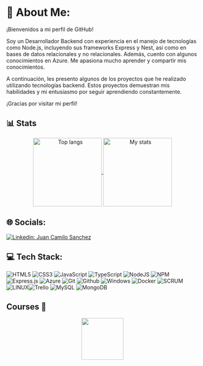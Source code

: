 
# 💫 About Me:
¡Bienvenidos a mi perfil de GitHub!

Soy un Desarrollador Backend con experiencia en el manejo de tecnologías como Node.js, incluyendo sus frameworks Express y Nest, así como en bases de datos relacionales y no relacionales. Además, cuento con algunos conocimientos en Azure. Me apasiona mucho aprender y compartir mis conocimientos.

A continuación, les presento algunos de los proyectos que he realizado utilizando tecnologías backend. Estos proyectos demuestran mis habilidades y mi entusiasmo por seguir aprendiendo constantemente.

¡Gracias por visitar mi perfil!
<br/>
## 📊 Stats
<div align="center">
  <a href="https://github.com/anuraghazra/convoychat">
    <img height=180 align="center" src="https://github-readme-stats.vercel.app/api/top-langs/?username=Juan-Camilo-Sanchez-Echeverri&hide_progress=true&hide=java&card_width=30" alt="Top langs" />
  </a>
  <a href="https://github.com/anuraghazra/convoychat">
    <img height=180 align="center" src="https://github-readme-stats-git-master-doguedogue.vercel.app/api?username=Juan-Camilo-Sanchez-Echeverri&show_icons=true&hide_border=1&theme=tokyonight" alt="My stats" />
  </a> 
</div>

## 🌐 Socials:
[![Linkedin: Juan Camilo Sanchez](https://img.shields.io/badge/-Juan--Camilo--Sanchez-blue?style=flat-square&logo=Linkedin&logoColor=white&link=https://www.linkedin.com/in/juan-camilo-sanchez-echeverri/)](https://www.linkedin.com/in/juan-camilo-sanchez-echeverri/)

## 💻 Tech Stack:
![HTML5](https://img.shields.io/badge/html5-%23E34F26.svg?style=for-the-badge&logo=html5&logoColor=white)
![CSS3](https://img.shields.io/badge/CSS3-%231572B6.svg?style=for-the-badge&logo=css3&logoColor=white)
![JavaScript](https://img.shields.io/badge/javascript-%23323330.svg?style=for-the-badge&logo=javascript&logoColor=%23F7DF1E) 
![TypeScript](https://img.shields.io/badge/TypeScript-007ACC?style=for-the-badge&logo=TypeScript&logoColor=white)
![NodeJS](https://img.shields.io/badge/node.js-6DA55F?style=for-the-badge&logo=node.js&logoColor=white) 
![NPM](https://img.shields.io/badge/NPM-%23000000.svg?style=for-the-badge&logo=npm&logoColor=white) 
![Express.js](https://img.shields.io/badge/express.js-%23404d59.svg?style=for-the-badge&logo=express&logoColor=%2361DAFB) 
![Azure](https://img.shields.io/badge/azure-%230072C6.svg?style=for-the-badge&logo=azure-devops&logoColor=white)
![Git](https://img.shields.io/badge/Git-E44C30?style=for-the-badge&logo=git&logoColor=white)
![Github](https://img.shields.io/badge/GitHub-100000?style=for-the-badge&logo=github&logoColor=white)
![Windows](https://img.shields.io/badge/Windows-0078D6?style=for-the-badge&logo=windows&logoColor=white)
![Docker](https://img.shields.io/badge/Docker-gray.svg?&style=for-the-badge&logo=Docker&logoColor=blue)
![SCRUM](https://img.shields.io/badge/-SCRUM-blue?style=for-the-badge&logo=scrumalliance&logoColor=white)
![LINUX](https://img.shields.io/badge/Linux-FCC624?style=for-the-badge&logo=linux&logoColor=black)![Trello](https://img.shields.io/badge/Trello-%23026AA7.svg?style=for-the-badge&logo=Trello&logoColor=white)
![MySQL](https://img.shields.io/badge/mysql-%2300f.svg?style=for-the-badge&logo=mysql&logoColor=white)
![MongoDB](https://img.shields.io/badge/MongoDB-4EA94B?style=for-the-badge&logo=mongodb&logoColor=white)

## Courses 📖
    
<div align="center">    
<a href="https://app.aluracursos.com/program/certificate/35f8c83b-21db-4103-b0f4-dde0b661f565" target="_blank"><img aling="center" width="110" height="110" src="https://user-images.githubusercontent.com/23409026/219407470-9262958a-1624-49be-b014-047eeef334b8.png">  
</div>
